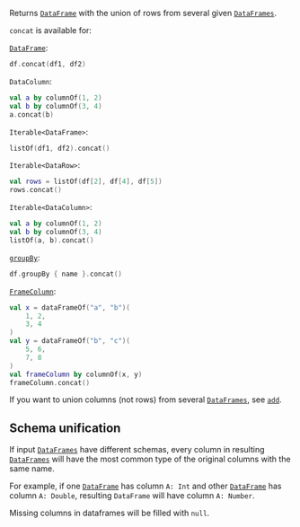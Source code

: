 [//]: # (title: concat)

<!---IMPORT org.jetbrains.kotlinx.dataframe.samples.api.Modify-->

Returns [`DataFrame`](DataFrame.md) with the union of rows from several given [`DataFrames`](DataFrame.md).

`concat` is available for:

[`DataFrame`](DataFrame.md):

<!---FUN concatDfs-->

```kotlin
df.concat(df1, df2)
```

<!---END-->

`DataColumn`:

<!---FUN concatColumns-->

```kotlin
val a by columnOf(1, 2)
val b by columnOf(3, 4)
a.concat(b)
```

<!---END-->

`Iterable<DataFrame>`:

<!---FUN concatIterable-->

```kotlin
listOf(df1, df2).concat()
```

<!---END-->

`Iterable<DataRow>`:

<!---FUN concatRows-->

```kotlin
val rows = listOf(df[2], df[4], df[5])
rows.concat()
```

<!---END-->

`Iterable<DataColumn>`:

<!---FUN concatColumnsIterable-->

```kotlin
val a by columnOf(1, 2)
val b by columnOf(3, 4)
listOf(a, b).concat()
```

<!---END-->

[`groupBy`](groupBy.md#transformation):

<!---FUN concatGroupBy-->

```kotlin
df.groupBy { name }.concat()
```

<!---END-->

[`FrameColumn`](DataColumn.md#framecolumn):

<!---FUN concatFrameColumn-->

```kotlin
val x = dataFrameOf("a", "b")(
    1, 2,
    3, 4
)
val y = dataFrameOf("b", "c")(
    5, 6,
    7, 8
)
val frameColumn by columnOf(x, y)
frameColumn.concat()
```

<!---END-->

If you want to union columns (not rows) from several [`DataFrames`](DataFrame.md), see [`add`](add.md).

## Schema unification

If input [`DataFrames`](DataFrame.md) have different schemas, every column in resulting [`DataFrames`](DataFrame.md) will have the most common type of the original columns with the same name. 

For example, if one [`DataFrame`](DataFrame.md) has column `A: Int` and other [`DataFrame`](DataFrame.md) has column `A: Double`, resulting `DataFrame` will have column `A: Number`.

Missing columns in dataframes will be filled with `null`.
